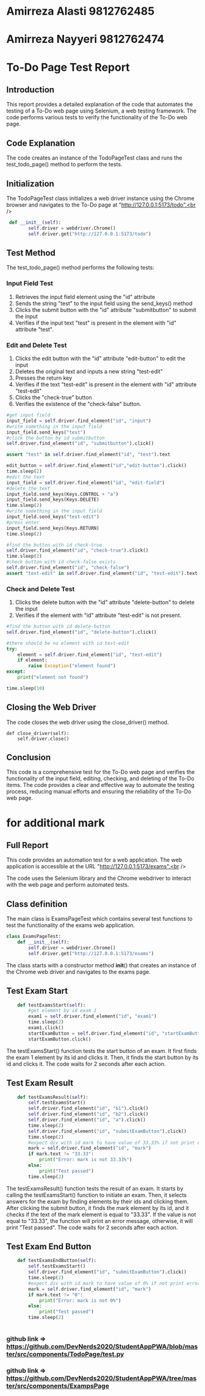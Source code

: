 # Amirreza Alasti 9812762485
# Amirreza Nayyeri 9812762474
# To-Do Page Test Report

## Introduction
This report provides a detailed explanation of the code that automates the testing of a To-Do web page using Selenium, a web testing framework. The code performs various tests to verify the functionality of the To-Do web page.<br />

## Code Explanation
The code creates an instance of the TodoPageTest class and runs the test_todo_page() method to perform the tests.<br />

## Initialization
The TodoPageTest class initializes a web driver instance using the Chrome browser and navigates to the To-Do page at "http://127.0.0.1:5173/todo".<br />

```python
 def __init__(self):
        self.driver = webdriver.Chrome()
        self.driver.get("http://127.0.0.1:5173/todo")
```
## Test Method
The test_todo_page() method performs the following tests:<br />

### Input Field Test
1. Retrieves the input field element using the "id" attribute
2. Sends the string "test" to the input field using the send_keys() method
3. Clicks the submit button with the "id" attribute "submitbutton" to submit the input
4. Verifies if the input text "test" is present in the element with "id" attribute "test".
### Edit and Delete Test
1. Clicks the edit button with the "id" attribute "edit-button" to edit the input
2. Deletes the original text and inputs a new string "test-edit"
3. Presses the return key
4. Verifies if the text "test-edit" is present in the element with "id" attribute "test-edit"
5. Clicks the "check-true" button
6. Verifies the existence of the "check-false" button.

```python
#get input field
input_field = self.driver.find_element("id", "input")
#write something in the input field
input_field.send_keys("test")
#click the button by id submitbutton
self.driver.find_element("id", "submitbutton").click()

assert "test" in self.driver.find_element("id", "test").text

edit_button = self.driver.find_element("id","edit-button").click()
time.sleep(2)
#edit the text
input_field = self.driver.find_element("id", "edit-field")
#delete the text
input_field.send_keys(Keys.CONTROL + "a")
input_field.send_keys(Keys.DELETE)
time.sleep(2)
#write something in the input field
input_field.send_keys("test-edit")
#press enter
input_field.send_keys(Keys.RETURN)
time.sleep(2)

#find the button with id check-true
self.driver.find_element("id", "check-true").click()
time.sleep(2)
#check button with id check-false exists
self.driver.find_element("id", "check-false")
assert "test-edit" in self.driver.find_element("id", "test-edit").text
```

### Check and Delete Test
1. Clicks the delete button with the "id" attribute "delete-button" to delete the input
2. Verifies if the element with "id" attribute "test-edit" is not present.

```python
#find the button with id delete-button
self.driver.find_element("id", "delete-button").click()

#there should be no element with id test-edit
try:
    element = self.driver.find_element("id", "test-edit")
    if element:
        raise Exception("element found")
except:
    print("element not found")

time.sleep(10)
```

## Closing the Web Driver
The code closes the web driver using the close_driver() method.

```
def close_driver(self):
    self.driver.close()
```
## Conclusion
This code is a comprehensive test for the To-Do web page and verifies the functionality of the input field, editing, checking, and deleting of the To-Do items. The code provides a clear and effective way to automate the testing process, reducing manual efforts and ensuring the reliability of the To-Do web page.

# for additional mark 
## Full Report
This code provides an automation test for a web application. The web application is accessible at the URL "http://127.0.0.1:5173/exams".<br />

The code uses the Selenium library and the Chrome webdriver to interact with the web page and perform automated tests.
<br />

## Class definition
The main class is ExamsPageTest which contains several test functions to test the functionality of the exams web application.

```python
class ExamsPageTest:
    def __init__(self):
        self.driver = webdriver.Chrome()
        self.driver.get("http://127.0.0.1:5173/exams")

```
The class starts with a constructor method __init__() that creates an instance of the Chrome web driver and navigates to the exams page.

## Test Exam Start

```python
    def testExamsStart(self):
        #get element by id exam 1
        exam1 = self.driver.find_element("id", "exam1") 
        time.sleep(2)
        exam1.click()
        startExamButton = self.driver.find_element("id", "startExamButton")
        startExamButton.click()
```
The testExamsStart() function tests the start button of an exam. It first finds the exam 1 element by its id and clicks it. Then, it finds the start button by its id and clicks it. The code waits for 2 seconds after each action.

## Test Exam Result

```python
    def testExamsResult(self):
        self.testExamsStart()
        self.driver.find_element("id", "b1").click()
        self.driver.find_element("id", "b2").click()
        self.driver.find_element("id", "a").click()
        time.sleep(2)
        self.driver.find_element("id", "submitExamButton").click()
        time.sleep(2)
        #expect div with id mark to have value of 33.33% if not print error
        mark = self.driver.find_element("id", "mark")
        if mark.text != "33.33":
            print("Error: mark is not 33.33%")
        else:
            print("Test passed")
        time.sleep(2)

```
The testExamsResult() function tests the result of an exam. It starts by calling the testExamsStart() function to initiate an exam. Then, it selects answers for the exam by finding elements by their ids and clicking them. After clicking the submit button, it finds the mark element by its id, and it checks if the text of the mark element is equal to "33.33". If the value is not equal to "33.33", the function will print an error message, otherwise, it will print "Test passed". The code waits for 2 seconds after each action.

## Test Exam End Button

```python
    def testExamsEndButton(self):
        self.testExamsStart()
        self.driver.find_element("id", "submitExamButton").click()
        time.sleep(2)
        #expect div with id mark to have value of 0% if not print error
        mark = self.driver.find_element("id", "mark")
        if mark.text != "0":
            print("Error: mark is not 0%")
        else:
            print("Test passed")
        time.sleep(2)
        

```
### github link => https://github.com/DevNerds2020/StudentAppPWA/blob/master/src/components/TodoPage/test.py
### github link => https://github.com/DevNerds2020/StudentAppPWA/tree/master/src/components/ExampsPage